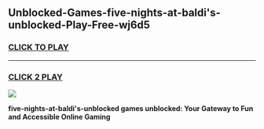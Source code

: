 
## Unblocked-Games-five-nights-at-baldi's-unblocked-Play-Free-wj6d5
<h3>
<a href="https://premium76.site?title=five-nights-at-baldi's-unblocked&ref=12A">CLICK TO PLAY</a></h3>
<hr>

<h3>
<a href="https://premium76.site?title=five-nights-at-baldi's-unblocked&ref=12A">CLICK 2 PLAY</a>
  
</h3>

<a href="https://premium76.site?title=five-nights-at-baldi's-unblocked&ref=12A"><img src="https://clearcache.store/games.png"></a>


**five-nights-at-baldi's-unblocked games unblocked: Your Gateway to Fun and Accessible Online Gaming**
